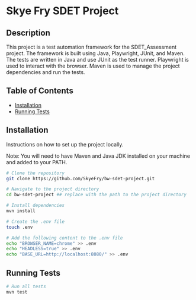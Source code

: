 # Skye Fry SDET Project

## Description

This project is a test automation framework for the SDET_Assessment project. The framework is built using Java,
Playwright, JUnit, and Maven. The tests are written in Java and use JUnit as the test runner. Playwright is used to
interact with the browser. Maven is used to manage the project dependencies and run the tests.

## Table of Contents

- [Installation](#installation)
- [Running Tests](#running-tests)

## Installation

Instructions on how to set up the project locally.

Note: You will need to have Maven and Java JDK installed on your machine and added to your PATH.

```bash
# Clone the repository
git clone https://github.com/SkyeFry/bw-sdet-project.git

# Navigate to the project directory
cd bw-sdet-project ## replace with the path to the project directory

# Install dependencies
mvn install

# Create the .env file
touch .env

# Add the following content to the .env file
echo "BROWSER_NAME=chrome" >> .env
echo "HEADLESS=true" >> .env
echo "BASE_URL=http://localhost:8080/" >> .env
```

## Running Tests

```bash
# Run all tests
mvn test
```

